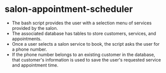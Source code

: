 # salon-appointment-scheduler
- The bash script provides the user with a selection menu of services provided by the salon.
- The associated database has tables to store customers, services, and appointments.
- Once a user selects a salon service to book, the script asks the user for a phone number.
- If the phone number belongs to an existing customer in the database, that customer's information is used to save the user's requested service and appointment time.

